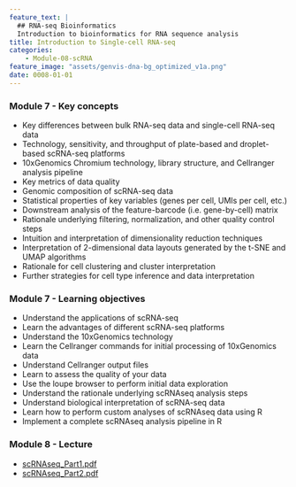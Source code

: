 ```yaml
---
feature_text: |
  ## RNA-seq Bioinformatics
  Introduction to bioinformatics for RNA sequence analysis
title: Introduction to Single-cell RNA-seq
categories:
    - Module-08-scRNA
feature_image: "assets/genvis-dna-bg_optimized_v1a.png"
date: 0008-01-01
---
```


### Module 7 - Key concepts
* Key differences between bulk RNA-seq data and single-cell RNA-seq data
* Technology, sensitivity, and throughput of plate-based and droplet-based scRNA-seq platforms
* 10xGenomics Chromium technology, library structure, and Cellranger analysis pipeline
* Key metrics of data quality
* Genomic composition of scRNA-seq data
* Statistical properties of key variables (genes per cell, UMIs per cell, etc.)
* Downstream analysis of the feature-barcode (i.e. gene-by-cell) matrix
* Rationale underlying filtering, normalization, and other quality control steps
* Intuition and interpretation of dimensionality reduction techniques
* Interpretation of 2-dimensional data layouts generated by the t-SNE and UMAP algorithms
* Rationale for cell clustering and cluster interpretation
* Further strategies for cell type inference and data interpretation

### Module 7 - Learning objectives
* Understand the applications of scRNA-seq
* Learn the advantages of different scRNA-seq platforms
* Understand the 10xGenomics technology
* Learn the Cellranger commands for initial processing of 10xGenomics data
* Understand Cellranger output files
* Learn to assess the quality of your data 
* Use the loupe browser to perform initial data exploration
* Understand the rationale underlying scRNAseq analysis steps
* Understand biological interpretation of scRNA-seq data
* Learn how to perform custom analyses of scRNAseq data using R
* Implement a complete scRNAseq analysis pipeline in R

### Module 8 - Lecture

* [scRNAseq_Part1.pdf](https://github.com/griffithlab/rnabio.org/blob/master/assets/CBW2020_scRNAseq_1_APetti.pdf)
* [scRNAseq_Part2.pdf](https://github.com/griffithlab/rnabio.org/blob/master/assets/CBW2020_scRNAseq_2_APetti.pdf)

